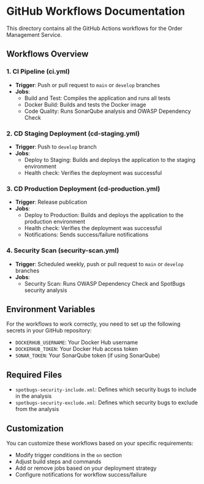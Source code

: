 # GitHub Workflows Documentation

This directory contains all the GitHub Actions workflows for the Order Management Service.

## Workflows Overview

### 1. CI Pipeline (ci.yml)
- **Trigger**: Push or pull request to `main` or `develop` branches
- **Jobs**:
  - Build and Test: Compiles the application and runs all tests
  - Docker Build: Builds and tests the Docker image
  - Code Quality: Runs SonarQube analysis and OWASP Dependency Check

### 2. CD Staging Deployment (cd-staging.yml)
- **Trigger**: Push to `develop` branch
- **Jobs**:
  - Deploy to Staging: Builds and deploys the application to the staging environment
  - Health check: Verifies the deployment was successful

### 3. CD Production Deployment (cd-production.yml)
- **Trigger**: Release publication
- **Jobs**:
  - Deploy to Production: Builds and deploys the application to the production environment
  - Health check: Verifies the deployment was successful
  - Notifications: Sends success/failure notifications

### 4. Security Scan (security-scan.yml)
- **Trigger**: Scheduled weekly, push or pull request to `main` or `develop` branches
- **Jobs**:
  - Security Scan: Runs OWASP Dependency Check and SpotBugs security analysis

## Environment Variables

For the workflows to work correctly, you need to set up the following secrets in your GitHub repository:

- `DOCKERHUB_USERNAME`: Your Docker Hub username
- `DOCKERHUB_TOKEN`: Your Docker Hub access token
- `SONAR_TOKEN`: Your SonarQube token (if using SonarQube)

## Required Files

- `spotbugs-security-include.xml`: Defines which security bugs to include in the analysis
- `spotbugs-security-exclude.xml`: Defines which security bugs to exclude from the analysis

## Customization

You can customize these workflows based on your specific requirements:
- Modify trigger conditions in the `on` section
- Adjust build steps and commands
- Add or remove jobs based on your deployment strategy
- Configure notifications for workflow success/failure